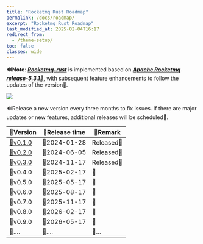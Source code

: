 ```yaml
---
title: "Rocketmq Rust Roadmap"
permalink: /docs/roadmap/
excerpt: "Rocketmq Rust Roadmap"
last_modified_at: 2025-02-04T16:17
redirect_from:
  - /theme-setup/
toc: false
classes: wide
---
```


**🔊Note**: ***[Rocketmq-rust](https://github.com/mxsm/rocketmq-rust)*** is implemented based on ***[Apache Rocketmq release-5.3.1📌](https://github.com/apache/rocketmq/tree/release-5.3.1)***, with subsequent feature enhancements to follow the updates of the version🚩.

![](/assets/images//rocektmq-rust-roadmap.png)

🔊Release a new version every three months to fix issues. If there are major updates or new features, additional releases will be scheduled🍻.

| 🔖Version                                                     | 🚩Release time | 🚧Remark   |
| ------------------------------------------------------------ | ------------- | --------- |
| [🔖v0.1.0](https://github.com/mxsm/rocketmq-rust/releases/tag/v0.1.0) | 🚩2024-01-28   | Released🎉 |
| [🔖v0.2.0](https://github.com/mxsm/rocketmq-rust/releases/tag/v0.2.0) | 🚩2024-06-05   | Released🎉 |
| [🔖v0.3.0](https://github.com/mxsm/rocketmq-rust/releases/tag/v0.3.0) | 🚩2024-11-17   | Released🎉 |
| 🔖v0.4.0                                                      | 🚩2025-02-17   | 🚧         |
| 🔖v0.5.0                                                      | 🚩2025-05-17   | 🚧         |
| 🔖v0.6.0                                                      | 🚩2025-08-17   | 🚧         |
| 🔖v0.7.0                                                      | 🚩2025-11-17   | 🚧         |
| 🔖v0.8.0                                                      | 🚩2026-02-17   | 🚧         |
| 🔖v0.9.0                                                      | 🚩2026-05-17   | 🚧         |
| 🔖....                                                        | 🚩....         | 🚧...      |

